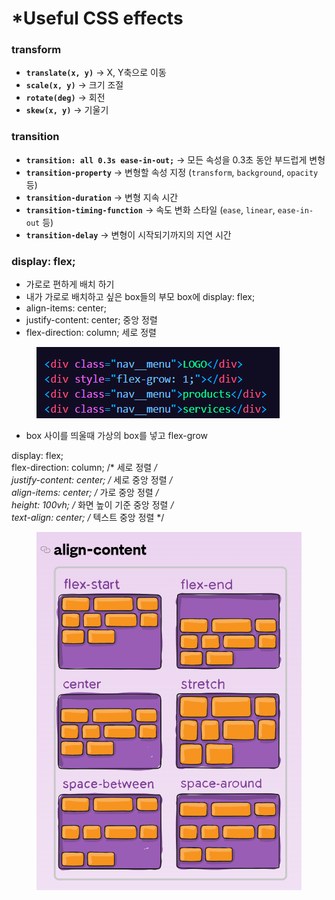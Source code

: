 # \*Useful CSS effects

### transform

* **`translate(x, y)`** → X, Y축으로 이동
* **`scale(x, y)`** → 크기 조절
* **`rotate(deg)`** → 회전
* **`skew(x, y)`** → 기울기

### transition

* **`transition: all 0.3s ease-in-out;`** → 모든 속성을 0.3초 동안 부드럽게 변형
* **`transition-property`** → 변형할 속성 지정 (`transform`, `background`, `opacity` 등)
* **`transition-duration`** → 변형 지속 시간
* **`transition-timing-function`** → 속도 변화 스타일 (`ease`, `linear`, `ease-in-out` 등)
* **`transition-delay`** → 변형이 시작되기까지의 지연 시간



### display: flex;

* 가로로 편하게 배치 하기
* 내가 가로로 배치하고 싶은 box들의 부모 box에 display: flex;
* align-items: center;&#x20;
* justify-content: center; 중앙 정렬
* flex-direction: column; 세로 정렬

<div align="left"><figure><img src="../../../../.gitbook/assets/image.png" alt=""><figcaption></figcaption></figure></div>

* box 사이를 띄울때 가상의 box를 넣고 flex-grow

display: flex;
\
flex-direction: column; /\* 세로 정렬 _/_
\
_justify-content: center; /_ 세로 중앙 정렬 _/_
\
_align-items: center; /_ 가로 중앙 정렬 _/_
\
_height: 100vh; /_ 화면 높이 기준 중앙 정렬 _/_
\
_text-align: center; /_ 텍스트 중앙 정렬 \*/

<figure><img src="../../../../.gitbook/assets/image (1).png" alt=""><figcaption></figcaption></figure>







